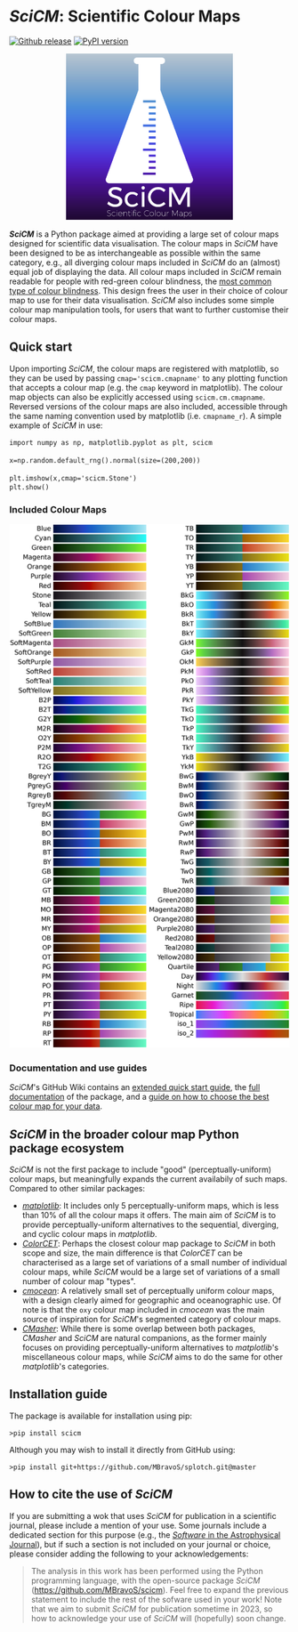 # _SciCM_: Scientific Colour Maps

[![Github release](https://img.shields.io/github/release/MBravoS/scicm.svg?label=tag&colorB=54ebff)](https://github.com/MBravoS/scicm/releases) [![PyPI version](https://img.shields.io/pypi/v/scicm.svg?colorB=ff0080)](https://pypi.python.org/pypi/scicm)

<p align="center">
    <img src="https://raw.githubusercontent.com/MBravoS/scicm/master/images/logo.png" width="300">
</p>

**_SciCM_** is a Python package aimed at providing a large set of colour maps designed for scientific data visualisation.
The colour maps in _SciCM_ have been designed to be as interchangeable as possible within the same category, e.g., all diverging colour maps included in _SciCM_ do an (almost) equal job of displaying the data.
All colour maps included in _SciCM_ remain readable for people with red-green colour blindness, the [most common type of colour blindness](www.nhs.uk/conditions/colour-vision-deficiency/).
This design frees the user in their choice of colour map to use for their data visualisation.
_SciCM_ also includes some simple colour map manipulation tools, for users that want to further customise their colour maps.

## Quick start
Upon importing _SciCM_, the colour maps are registered with matplotlib, so they can be used by passing `cmap='scicm.cmapname'` to any plotting function that accepts a colour map (e.g. the `cmap` keyword in matplotlib).
The colour map objects can also be explicitly accessed using `scicm.cm.cmapname`.
Reversed versions of the colour maps are also included, accessible through the same naming convention used by matplotlib (i.e. `cmapname_r`).
A simple example of _SciCM_ in use:

    import numpy as np, matplotlib.pyplot as plt, scicm
    
    x=np.random.default_rng().normal(size=(200,200))
    
    plt.imshow(x,cmap='scicm.Stone')
    plt.show()

### Included Colour Maps

<p align="center">
    <img src="https://raw.githubusercontent.com/MBravoS/scicm/master/images/scicm_all.png" width="800">
</p>

### Documentation and use guides
_SciCM_'s GitHub Wiki contains an [extended quick start guide](https://github.com/MBravoS/scicm/wiki/Quick-Start), the [full documentation](https://github.com/MBravoS/scicm/wiki/Code-Documentation) of the package, and a [guide on how to choose the best colour map for your data](https://github.com/MBravoS/scicm/wiki/How-to-choose-which-colour-map-to-use).

## _SciCM_ in the broader colour map Python package ecosystem
_SciCM_ is not the first package to include "good" (perceptually-uniform) colour maps, but meaningfully expands the current availabily of such maps.
Compared to other similar packages:
- [_matplotlib_](https://matplotlib.org/stable/tutorials/colors/colormaps.html): It includes only 5 perceptually-uniform maps, which is less than 10% of all the colour maps it offers. The main aim of _SciCM_ is to provide perceptually-uniform alternatives to the sequential, diverging, and cyclic colour maps in _matplotlib_. 
- [_ColorCET_](https://github.com/holoviz/colorcet): Perhaps the closest colour map package to _SciCM_ in both scope and size, the main difference is that _ColorCET_ can be characterised as a large set of variations of a small number of individual colour maps, while _SciCM_ would be a large set of variations of a small number of colour map "types".
- [_cmocean_](https://github.com/matplotlib/cmocean): A relatively small set of perceptually uniform colour maps, with a design clearly aimed for geographic and oceanographic use. Of note is that the `oxy` colour map included in _cmocean_ was the main source of inspiration for _SciCM_'s segmented category of colour maps. 
- [_CMasher_](https://github.com/1313e/CMasher): While there is some overlap between both packages, _CMasher_ and _SciCM_ are natural companions, as the former mainly focuses on providing perceptually-uniform alternatives to _matplotlib_'s miscellaneous colour maps, while _SciCM_ aims to do the same for other _matplotlib_'s categories.

## Installation guide
The package is available for installation using pip:

    >pip install scicm

Although you may wish to install it directly from GitHub using:

    >pip install git+https://github.com/MBravoS/splotch.git@master

## How to cite the use of _SciCM_
If you are submitting a wok that uses _SciCM_ for publication in a scientific journal, please include a mention of your use.
Some journals include a dedicated section for this purpose (e.g., the [_Software_ in the Astrophysical Journal](https://journals.aas.org/aastexguide/#software)), but if such a section is not included on your journal or choice, please consider adding the following to your acknowledgements:
> The analysis in this work has been performed using the Python programming language, with the open-source package _SciCM_ (https://github.com/MBravoS/scicm).
Feel free to expand the previous statement to include the rest of the sofware used in your work!
Note that we aim to submit _SciCM_ for publication sometime in 2023, so how to acknowledge your use of _SciCM_ will (hopefully) soon change.
